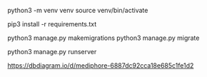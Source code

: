 python3 -m venv venv
source venv/bin/activate  

pip3 install -r requirements.txt

python3 manage.py makemigrations
python3 manage.py migrate

python3 manage.py runserver


https://dbdiagram.io/d/mediphore-6887dc92cca18e685c1fe1d2